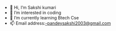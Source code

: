 - 👋 Hi, I’m Sakshi kumari
- 👀 I’m interested in coding
- 🌱 I’m currently learning Btech Cse
- 📫 Email address:-pandeysakshi2003@gmail.com

<!---
pandeysak/pandeysak is a ✨ special ✨ repository because its `README.md` (this file) appears on your GitHub profile.
You can click the Preview link to take a look at your changes.
--->
